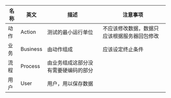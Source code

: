 |名称|英文|描述|注意事项|
|-|-|-|-|
|动作|Action|测试的最小运行单位|不应该修改数据，数据只应该根据服务器回包修改
|业务|Business|由动作组成|应该设定终止条件
|流程|Process|由业务组成这部分没有需要硬编码的部分||
|用户|User|用户，用以保存数据||
